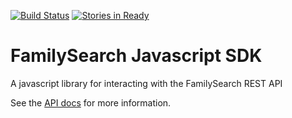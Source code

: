 [![Build Status](https://travis-ci.org/rootsdev/familysearch-javascript-sdk.png)](https://travis-ci.org/rootsdev/familysearch-javascript-sdk)
[![Stories in Ready](https://badge.waffle.io/rootsdev/familysearch-javascript-sdk.png?label=ready)](https://waffle.io/rootsdev/familysearch-javascript-sdk)

FamilySearch Javascript SDK
===========================

A javascript library for interacting with the FamilySearch REST API

See the [API docs](http://rootsdev.org/familysearch-javascript-sdk) for more information.
